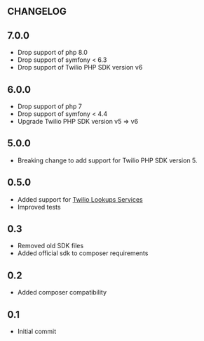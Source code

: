 CHANGELOG
---------

## 7.0.0

* Drop support of php 8.0
* Drop support of symfony < 6.3
* Drop support of Twilio PHP SDK version v6

## 6.0.0

* Drop support of php 7
* Drop support of symfony < 4.4
* Upgrade Twilio PHP SDK version v5 => v6

## 5.0.0

* Breaking change to add support for Twilio PHP SDK version 5.

## 0.5.0

* Added support for [Twilio Lookups Services](https://www.twilio.com/docs/api/lookups)
* Improved tests

## 0.3

* Removed old SDK files
* Added official sdk to composer requirements

## 0.2

* Added composer compatibility

## 0.1

* Initial commit
